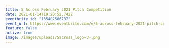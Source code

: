 ```yaml
---
title: 5 Across February 2021 Pitch Competition
date: 2021-01-14T19:20:52.742Z
eventbrite_id: "135407586737"
event_url: https://www.eventbrite.com/e/5-across-february-2021-pitch-competition-tickets-135407586737
feature: false
active: true
image: /images/uploads/5across_logo-3-.png
---
```

